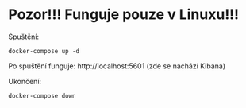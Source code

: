 # Pozor!!! Funguje pouze v Linuxu!!!

Spuštění:

	docker-compose up -d

Po spuštění funguje: http://localhost:5601 (zde se nachází Kibana)

Ukončení:

	docker-compose down

